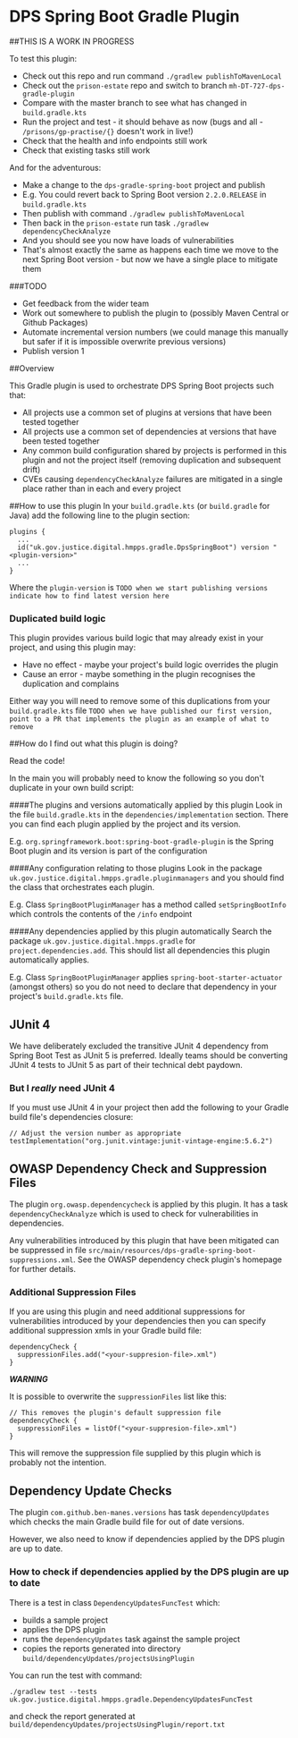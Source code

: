 # DPS Spring Boot Gradle Plugin

##THIS IS A WORK IN PROGRESS

To test this plugin:

* Check out this repo and run command `./gradlew publishToMavenLocal`
* Check out the `prison-estate` repo and switch to branch `mh-DT-727-dps-gradle-plugin`
* Compare with the master branch to see what has changed in `build.gradle.kts`
* Run the project and test - it should behave as now (bugs and all - `/prisons/gp-practise/{}` doesn't work in live!)
* Check that the health and info endpoints still work
* Check that existing tasks still work

And for the adventurous:
* Make a change to the `dps-gradle-spring-boot` project and publish
* E.g. You could revert back to Spring Boot version `2.2.0.RELEASE` in `build.gradle.kts`
* Then publish with command `./gradlew publishToMavenLocal`
* Then back in the `prison-estate` run task `./gradlew dependencyCheckAnalyze`
* And you should see you now have loads of vulnerabilities
* That's almost exactly the same as happens each time we move to the next Spring Boot version - but now we have a single place to mitigate them

###TODO
* Get feedback from the wider team
* Work out somewhere to publish the plugin to (possibly Maven Central or Github Packages)
* Automate incremental version numbers (we could manage this manually but safer if it is impossible overwrite previous versions)
* Publish version 1

##Overview

This Gradle plugin is used to orchestrate DPS Spring Boot projects such that:
* All projects use a common set of plugins at versions that have been tested together
* All projects use a common set of dependencies at versions that have been tested together
* Any common build configuration shared by projects is performed in this plugin and not the project itself (removing duplication and subsequent drift)
* CVEs causing `dependencyCheckAnalyze` failures are mitigated in a single place rather than in each and every project

##How to use this plugin
In your `build.gradle.kts` (or `build.gradle` for Java) add the following line to the plugin section:
```
plugins {
  ...
  id("uk.gov.justice.digital.hmpps.gradle.DpsSpringBoot") version "<plugin-version>"
  ...
}
``` 
Where the `plugin-version` is `TODO when we start publishing versions indicate how to find latest version here`

### Duplicated build logic

This plugin provides various build logic that may already exist in your project, and using this plugin may:
* Have no effect - maybe your project's build logic overrides the plugin
* Cause an error - maybe something in the plugin recognises the duplication and complains

Either way you will need to remove some of this duplications from your `build.gradle.kts` file `TODO when we have published our first version, point to a PR that implements the plugin as an example of what to remove`

##How do I find out what this plugin is doing?

Read the code!

In the main you will probably need to know the following so you don't duplicate in your own build script:

####The plugins and versions automatically applied by this plugin 
Look in the file `build.gradle.kts` in the `dependencies/implementation` section.  There you can find each plugin applied by the project and its version.

E.g. `org.springframework.boot:spring-boot-gradle-plugin` is the Spring Boot plugin and its version is part of the configuration

####Any configuration relating to those plugins
Look in the package `uk.gov.justice.digital.hmpps.gradle.pluginmanagers` and you should find the class that orchestrates each plugin.

E.g. Class `SpringBootPluginManager` has a method called `setSpringBootInfo` which controls the contents of the `/info` endpoint

####Any dependencies applied by this plugin automatically
Search the package `uk.gov.justice.digital.hmpps.gradle` for `project.dependencies.add`.  This should list all dependencies this plugin automatically applies.

E.g. Class `SpringBootPluginManager` applies `spring-boot-starter-actuator` (amongst others) so you do not need to declare that dependency in your project's `build.gradle.kts` file.

## JUnit 4

We have deliberately excluded the transitive JUnit 4 dependency from Spring Boot Test as JUnit 5 is preferred. Ideally teams should be converting JUnit 4 tests to JUnit 5 as part of their technical debt paydown.

### But I *really* need JUnit 4

If you must use JUnit 4 in your project then add the following to your Gradle build file's dependencies closure:

```
// Adjust the version number as appropriate
testImplementation("org.junit.vintage:junit-vintage-engine:5.6.2")
```


## OWASP Dependency Check and Suppression Files

The plugin `org.owasp.dependencycheck` is applied by this plugin.  It has a task `dependencyCheckAnalyze` which is used to check for vulnerabilities in dependencies.

Any vulnerabilities introduced by this plugin that have been mitigated can be suppressed in file `src/main/resources/dps-gradle-spring-boot-suppressions.xml`.  See the OWASP dependency check plugin's homepage for further details.

### Additional Suppression Files

If you are using this plugin and need additional suppressions for vulnerabilities introduced by your dependencies then you can specify additional suppression xmls in your Gradle build file:
```
dependencyCheck {
  suppressionFiles.add("<your-suppresion-file>.xml")
}
```

***WARNING***

It is possible to overwrite the `suppressionFiles` list like this:
```
// This removes the plugin's default suppression file
dependencyCheck {
  suppressionFiles = listOf("<your-suppresion-file>.xml")
}
```
 This will remove the suppression file supplied by this plugin which is probably not the intention.
 
## Dependency Update Checks

The plugin `com.github.ben-manes.versions` has task `dependencyUpdates` which checks the main Gradle build file for out of date versions.

However, we also need to know if dependencies applied by the DPS plugin are up to date.

### How to check if dependencies applied by the DPS plugin are up to date

There is a test in class `DependencyUpdatesFuncTest` which:
* builds a sample project
* applies the DPS plugin
* runs the `dependencyUpdates` task against the sample project
* copies the reports generated into directory `build/dependencyUpdates/projectsUsingPlugin`
  
You can run the test with command:
```
./gradlew test --tests uk.gov.justice.digital.hmpps.gradle.DependencyUpdatesFuncTest
```
and check the report generated at `build/dependencyUpdates/projectsUsingPlugin/report.txt`
 